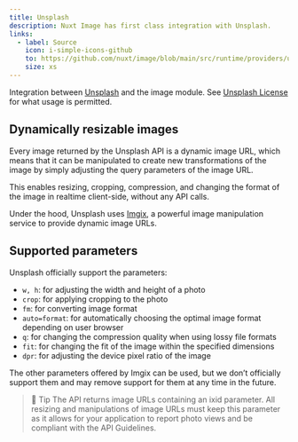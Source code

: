```yaml
---
title: Unsplash
description: Nuxt Image has first class integration with Unsplash.
links:
  - label: Source
    icon: i-simple-icons-github
    to: https://github.com/nuxt/image/blob/main/src/runtime/providers/unsplash.ts
    size: xs
---
```


Integration between [Unsplash](https://unsplash.com/documentation#dynamically-resizable-images) and the image module. See [Unsplash License](https://unsplash.com/license) for what usage is permitted.

## Dynamically resizable images

Every image returned by the Unsplash API is a dynamic image URL, which means that it can be manipulated to create new transformations of the image by simply adjusting the query parameters of the image URL.

This enables resizing, cropping, compression, and changing the format of the image in realtime client-side, without any API calls.

Under the hood, Unsplash uses [Imgix](/providers/imgix), a powerful image manipulation service to provide dynamic image URLs.

## Supported parameters

Unsplash officially support the parameters:

- `w, h`: for adjusting the width and height of a photo
- `crop`: for applying cropping to the photo
- `fm`: for converting image format
- `auto=format`: for automatically choosing the optimal image format depending on user browser
- `q`: for changing the compression quality when using lossy file formats
- `fit`: for changing the fit of the image within the specified dimensions
- `dpr`: for adjusting the device pixel ratio of the image

The other parameters offered by Imgix can be used, but we don’t officially support them and may remove support for them at any time in the future.

>💫 Tip
>The API returns image URLs containing an ixid parameter. All resizing and manipulations of image URLs must keep this parameter as it allows for your application to report photo views and be compliant with the API Guidelines.
